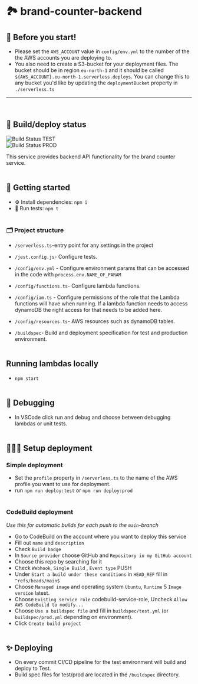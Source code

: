 # 🏞 brand-counter-backend

## 📣 Before you start!

- Please set the `AWS_ACCOUNT` value in `config/env.yml` to the number of the the AWS accounts you are deploying to.
- You also need to create a S3-bucket for your deployment files. The bucket should be in region `eu-north-1` and it should be called
  `${AWS_ACCOUNT}.eu-north-1.serverless.deploys`. You can change this to any bucket you'd like by updating the `deploymentBucket` property in `./serverless.ts`

---

<br />

## 🧱 Build/deploy status

![Build Status TEST](todo-add-build-badge-for-test-here)
<br />
![Build Status PROD](todo-add-build-badge-for-prod-here)

This service provides backend API functionality for the brand counter service.
<br /><br />

## 📃 Getting started

- ⚙️ Install dependencies: `npm i`
- 🧪 Run tests: `npm t`
  <br /><br />

### 🗂 Project structure

- `/serverless.ts`-entry point for any settings in the project
- `/jest.config.js`- Configure tests.

- `/config/env.yml` - Configure environment params that can be accessed in the code with `process.env.NAME_OF_PARAM`
- `/config/functions.ts`- Configure lambda functions.
- `/config/iam.ts` - Configure permissions of the role that the Lambda functions will have when running. If a lambda function needs to access dynamoDB the right access for that needs to be added here.
- `/config/resources.ts`- AWS resources such as dynamoDB tables.
- `/buildspec`- Build and deployment specification for test and production environment.
  <br /><br />

## Running lambdas locally

- `npm start`
  <br /><br />

## 🐛 Debugging

- In VSCode click run and debug and choose between debugging lambdas or unit tests.
  <br /><br />

## 👷🏻‍♀️ Setup deployment

### Simple deployment

- Set the `profile` property in `/serverless.ts` to the name of the AWS profile you want to use for deployment.
- run `npm run deploy:test` or `npm run deploy:prod`
  <br /><br />

### CodeBuild deployment

<i>Use this for automatic builds for each push to the `main`-branch</i>

- Go to CodeBuild on the account where you want to deploy this service
- Fill out `name` and `description`
- Check `Build badge`
- In `Source provider` choose GitHub and `Repository in my GitHub account`
- Choose this repo by searching for it
- Check `Webhook`, `Single Build` , `Event type` PUSH
- Under `Start a build under these conditions` in `HEAD_REF` fill in `^refs/heads/main$`
- Choose `Managed image` and operating system `Ubuntu`, `Runtime` 5 `Image version` latest.
- Choose `Existing service role` codebuild-service-role, Uncheck `Allow AWS CodeBuild to modify...`
- Choose `Use a buildspec file` and fill in `buildspec/test.yml` (or `buildspec/prod.yml` depending on environment).
- Click `Create build project`
  <br /><br />

## ✨ Deploying

- On every commit CI/CD pipeline for the test environment will build and deploy to Test.
- Build spec files for test/prod are located in the `/buildspec` directory.

